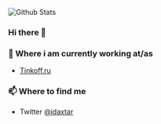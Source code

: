 
![Github Stats](https://github-readme-stats.vercel.app/api?username=daxartio&show_icons=true&theme=onedark)

### Hi there 👋

### 💼 Where i am currently working at/as
- [Tinkoff.ru](https://tinkoff.ru)

### 📫 Where to find me
- Twitter [@idaxtar](https://twitter.com/idaxtar)
